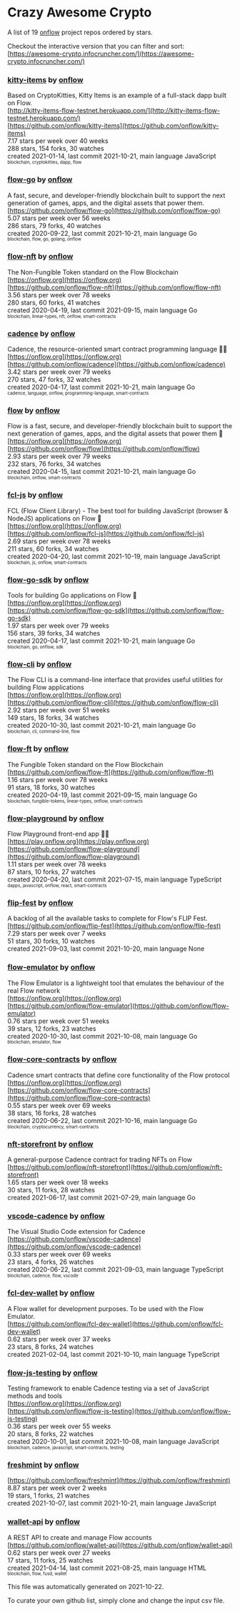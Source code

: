 # Crazy Awesome Crypto
A list of 19 [onflow](https://github.com/onflow) project repos ordered by stars.  

Checkout the interactive version that you can filter and sort: 
[https://awesome-crypto.infocruncher.com/](https://awesome-crypto.infocruncher.com/)  


### [kitty-items](https://github.com/onflow/kitty-items) by [onflow](https://github.com/onflow)  
Based on CryptoKitties, Kitty Items is an example of a full-stack dapp built on Flow.  
[http://kitty-items-flow-testnet.herokuapp.com/](http://kitty-items-flow-testnet.herokuapp.com/)  
[https://github.com/onflow/kitty-items](https://github.com/onflow/kitty-items)  
7.17 stars per week over 40 weeks  
288 stars, 154 forks, 30 watches  
created 2021-01-14, last commit 2021-10-21, main language JavaScript  
<sub><sup>blockchain, cryptokitties, dapp, flow</sup></sub>


### [flow-go](https://github.com/onflow/flow-go) by [onflow](https://github.com/onflow)  
A fast, secure, and developer-friendly blockchain built to support the next generation of games, apps, and the digital assets that power them.  
[https://github.com/onflow/flow-go](https://github.com/onflow/flow-go)  
5.07 stars per week over 56 weeks  
286 stars, 79 forks, 40 watches  
created 2020-09-22, last commit 2021-10-21, main language Go  
<sub><sup>blockchain, flow, go, golang, onflow</sup></sub>


### [flow-nft](https://github.com/onflow/flow-nft) by [onflow](https://github.com/onflow)  
The Non-Fungible Token standard on the Flow Blockchain  
[https://onflow.org](https://onflow.org)  
[https://github.com/onflow/flow-nft](https://github.com/onflow/flow-nft)  
3.56 stars per week over 78 weeks  
280 stars, 60 forks, 41 watches  
created 2020-04-19, last commit 2021-09-15, main language Go  
<sub><sup>blockchain, linear-types, nft, onflow, smart-contracts</sup></sub>


### [cadence](https://github.com/onflow/cadence) by [onflow](https://github.com/onflow)  
Cadence, the resource-oriented smart contract programming language 🏃‍♂️  
[https://onflow.org](https://onflow.org)  
[https://github.com/onflow/cadence](https://github.com/onflow/cadence)  
3.42 stars per week over 79 weeks  
270 stars, 47 forks, 32 watches  
created 2020-04-17, last commit 2021-10-21, main language Go  
<sub><sup>cadence, language, onflow, programming-language, smart-contracts</sup></sub>


### [flow](https://github.com/onflow/flow) by [onflow](https://github.com/onflow)  
Flow is a fast, secure, and developer-friendly blockchain built to support the next generation of games, apps, and the digital assets that power them 🌊  
[https://onflow.org](https://onflow.org)  
[https://github.com/onflow/flow](https://github.com/onflow/flow)  
2.93 stars per week over 79 weeks  
232 stars, 76 forks, 34 watches  
created 2020-04-15, last commit 2021-10-21, main language Go  
<sub><sup>blockchain, onflow, smart-contracts</sup></sub>


### [fcl-js](https://github.com/onflow/fcl-js) by [onflow](https://github.com/onflow)  
FCL (Flow Client Library) - The best tool for building JavaScript (browser & NodeJS) applications on Flow 🌊  
[https://onflow.org](https://onflow.org)  
[https://github.com/onflow/fcl-js](https://github.com/onflow/fcl-js)  
2.69 stars per week over 78 weeks  
211 stars, 60 forks, 34 watches  
created 2020-04-20, last commit 2021-10-19, main language JavaScript  
<sub><sup>blockchain, js, onflow, smart-contracts</sup></sub>


### [flow-go-sdk](https://github.com/onflow/flow-go-sdk) by [onflow](https://github.com/onflow)  
Tools for building Go applications on Flow :ocean:  
[https://onflow.org](https://onflow.org)  
[https://github.com/onflow/flow-go-sdk](https://github.com/onflow/flow-go-sdk)  
1.97 stars per week over 79 weeks  
156 stars, 39 forks, 34 watches  
created 2020-04-17, last commit 2021-10-21, main language Go  
<sub><sup>blockchain, go, onflow, sdk</sup></sub>


### [flow-cli](https://github.com/onflow/flow-cli) by [onflow](https://github.com/onflow)  
The Flow CLI is a command-line interface that provides useful utilities for building Flow applications  
[https://onflow.org](https://onflow.org)  
[https://github.com/onflow/flow-cli](https://github.com/onflow/flow-cli)  
2.92 stars per week over 51 weeks  
149 stars, 18 forks, 34 watches  
created 2020-10-30, last commit 2021-10-21, main language Go  
<sub><sup>blockchain, cli, command-line, flow</sup></sub>


### [flow-ft](https://github.com/onflow/flow-ft) by [onflow](https://github.com/onflow)  
The Fungible Token standard on the Flow Blockchain   
[https://github.com/onflow/flow-ft](https://github.com/onflow/flow-ft)  
1.16 stars per week over 78 weeks  
91 stars, 18 forks, 30 watches  
created 2020-04-19, last commit 2021-09-15, main language Go  
<sub><sup>blockchain, fungible-tokens, linear-types, onflow, smart-contracts</sup></sub>


### [flow-playground](https://github.com/onflow/flow-playground) by [onflow](https://github.com/onflow)  
Flow Playground front-end app 🤹‍♂️  
[https://play.onflow.org](https://play.onflow.org)  
[https://github.com/onflow/flow-playground](https://github.com/onflow/flow-playground)  
1.11 stars per week over 78 weeks  
87 stars, 10 forks, 27 watches  
created 2020-04-20, last commit 2021-07-15, main language TypeScript  
<sub><sup>dapps, javascript, onflow, react, smart-contracts</sup></sub>


### [flip-fest](https://github.com/onflow/flip-fest) by [onflow](https://github.com/onflow)  
A backlog of all the available tasks to complete for Flow's FLIP Fest.  
[https://github.com/onflow/flip-fest](https://github.com/onflow/flip-fest)  
7.29 stars per week over 7 weeks  
51 stars, 30 forks, 10 watches  
created 2021-09-03, last commit 2021-10-20, main language None  


### [flow-emulator](https://github.com/onflow/flow-emulator) by [onflow](https://github.com/onflow)  
The Flow Emulator is a lightweight tool that emulates the behaviour of the real Flow network  
[https://onflow.org](https://onflow.org)  
[https://github.com/onflow/flow-emulator](https://github.com/onflow/flow-emulator)  
0.76 stars per week over 51 weeks  
39 stars, 12 forks, 23 watches  
created 2020-10-30, last commit 2021-10-08, main language Go  
<sub><sup>blockchain, emulator, flow</sup></sub>


### [flow-core-contracts](https://github.com/onflow/flow-core-contracts) by [onflow](https://github.com/onflow)  
Cadence smart contracts that define core functionality of the Flow protocol  
[https://onflow.org](https://onflow.org)  
[https://github.com/onflow/flow-core-contracts](https://github.com/onflow/flow-core-contracts)  
0.55 stars per week over 69 weeks  
38 stars, 16 forks, 28 watches  
created 2020-06-22, last commit 2021-10-16, main language Go  
<sub><sup>blockchain, cryptocurrency, smart-contracts</sup></sub>


### [nft-storefront](https://github.com/onflow/nft-storefront) by [onflow](https://github.com/onflow)  
A general-purpose Cadence contract for trading NFTs on Flow  
[https://github.com/onflow/nft-storefront](https://github.com/onflow/nft-storefront)  
1.65 stars per week over 18 weeks  
30 stars, 11 forks, 28 watches  
created 2021-06-17, last commit 2021-07-29, main language Go  


### [vscode-cadence](https://github.com/onflow/vscode-cadence) by [onflow](https://github.com/onflow)  
The Visual Studio Code extension for Cadence  
[https://github.com/onflow/vscode-cadence](https://github.com/onflow/vscode-cadence)  
0.33 stars per week over 69 weeks  
23 stars, 4 forks, 26 watches  
created 2020-06-22, last commit 2021-09-03, main language TypeScript  
<sub><sup>blockchain, cadence, flow, vscode</sup></sub>


### [fcl-dev-wallet](https://github.com/onflow/fcl-dev-wallet) by [onflow](https://github.com/onflow)  
A Flow wallet for development purposes. To be used with the Flow Emulator.  
[https://github.com/onflow/fcl-dev-wallet](https://github.com/onflow/fcl-dev-wallet)  
0.62 stars per week over 37 weeks  
23 stars, 8 forks, 24 watches  
created 2021-02-04, last commit 2021-10-10, main language TypeScript  


### [flow-js-testing](https://github.com/onflow/flow-js-testing) by [onflow](https://github.com/onflow)  
Testing framework to enable Cadence testing via a set of JavaScript methods and tools  
[https://onflow.org](https://onflow.org)  
[https://github.com/onflow/flow-js-testing](https://github.com/onflow/flow-js-testing)  
0.36 stars per week over 55 weeks  
20 stars, 8 forks, 22 watches  
created 2020-10-01, last commit 2021-10-08, main language JavaScript  
<sub><sup>blockchain, cadence, javascript, smart-contracts, testing</sup></sub>


### [freshmint](https://github.com/onflow/freshmint) by [onflow](https://github.com/onflow)  
  
[https://github.com/onflow/freshmint](https://github.com/onflow/freshmint)  
8.87 stars per week over 2 weeks  
19 stars, 1 forks, 21 watches  
created 2021-10-07, last commit 2021-10-21, main language JavaScript  


### [wallet-api](https://github.com/onflow/wallet-api) by [onflow](https://github.com/onflow)  
A REST API to create and manage Flow accounts  
[https://github.com/onflow/wallet-api](https://github.com/onflow/wallet-api)  
0.62 stars per week over 27 weeks  
17 stars, 11 forks, 25 watches  
created 2021-04-14, last commit 2021-08-25, main language HTML  
<sub><sup>blockchain, flow, fusd, wallet</sup></sub>


This file was automatically generated on 2021-10-22.  

To curate your own github list, simply clone and change the input csv file.  